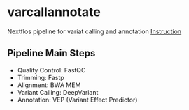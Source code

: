 # varcallannotate
Nextflos pipeline for variat calling and annotation
[Instruction](https://docs.google.com/document/d/11jPyh1NyD_TsrZC6RyAPUcdcDu9lFdHw2Kj4nD7wyvw/edit?pli=1&tab=t.0#heading=h.4ikn9g84g3gq)

## Pipeline Main Steps

- Quality Control: FastQC
- Trimming: Fastp
- Alignment: BWA MEM
- Variant Calling: DeepVariant
- Annotation: VEP (Variant Effect Predictor)
